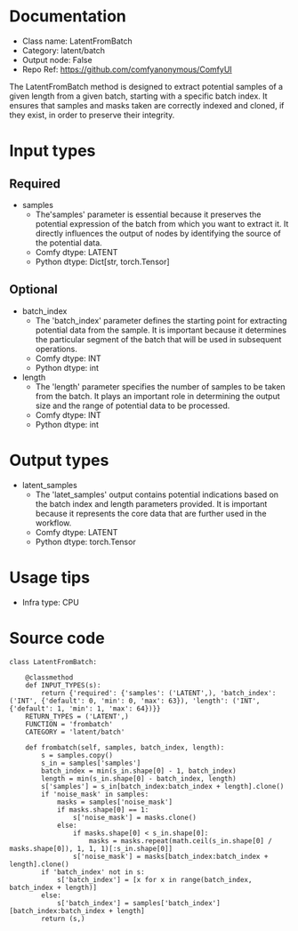 # Documentation
- Class name: LatentFromBatch
- Category: latent/batch
- Output node: False
- Repo Ref: https://github.com/comfyanonymous/ComfyUI

The LatentFromBatch method is designed to extract potential samples of a given length from a given batch, starting with a specific batch index. It ensures that samples and masks taken are correctly indexed and cloned, if they exist, in order to preserve their integrity.

# Input types
## Required
- samples
    - The'samples' parameter is essential because it preserves the potential expression of the batch from which you want to extract it. It directly influences the output of nodes by identifying the source of the potential data.
    - Comfy dtype: LATENT
    - Python dtype: Dict[str, torch.Tensor]
## Optional
- batch_index
    - The 'batch_index' parameter defines the starting point for extracting potential data from the sample. It is important because it determines the particular segment of the batch that will be used in subsequent operations.
    - Comfy dtype: INT
    - Python dtype: int
- length
    - The 'length' parameter specifies the number of samples to be taken from the batch. It plays an important role in determining the output size and the range of potential data to be processed.
    - Comfy dtype: INT
    - Python dtype: int

# Output types
- latent_samples
    - The 'latet_samples' output contains potential indications based on the batch index and length parameters provided. It is important because it represents the core data that are further used in the workflow.
    - Comfy dtype: LATENT
    - Python dtype: torch.Tensor

# Usage tips
- Infra type: CPU

# Source code
```
class LatentFromBatch:

    @classmethod
    def INPUT_TYPES(s):
        return {'required': {'samples': ('LATENT',), 'batch_index': ('INT', {'default': 0, 'min': 0, 'max': 63}), 'length': ('INT', {'default': 1, 'min': 1, 'max': 64})}}
    RETURN_TYPES = ('LATENT',)
    FUNCTION = 'frombatch'
    CATEGORY = 'latent/batch'

    def frombatch(self, samples, batch_index, length):
        s = samples.copy()
        s_in = samples['samples']
        batch_index = min(s_in.shape[0] - 1, batch_index)
        length = min(s_in.shape[0] - batch_index, length)
        s['samples'] = s_in[batch_index:batch_index + length].clone()
        if 'noise_mask' in samples:
            masks = samples['noise_mask']
            if masks.shape[0] == 1:
                s['noise_mask'] = masks.clone()
            else:
                if masks.shape[0] < s_in.shape[0]:
                    masks = masks.repeat(math.ceil(s_in.shape[0] / masks.shape[0]), 1, 1, 1)[:s_in.shape[0]]
                s['noise_mask'] = masks[batch_index:batch_index + length].clone()
        if 'batch_index' not in s:
            s['batch_index'] = [x for x in range(batch_index, batch_index + length)]
        else:
            s['batch_index'] = samples['batch_index'][batch_index:batch_index + length]
        return (s,)
```
